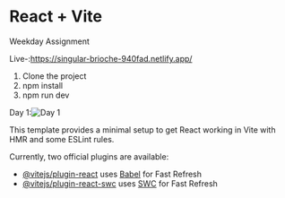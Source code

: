 # React + Vite
Weekday Assignment

Live-:https://singular-brioche-940fad.netlify.app/

1. Clone the project
2. npm install
3. npm run dev

Day 1:![Day 1](https://github.com/NandaNxD/WeekDay/assets/65838540/6843bc4f-7262-4d53-85bc-0e83f8ddc87d)

This template provides a minimal setup to get React working in Vite with HMR and some ESLint rules.

Currently, two official plugins are available:

- [@vitejs/plugin-react](https://github.com/vitejs/vite-plugin-react/blob/main/packages/plugin-react/README.md) uses [Babel](https://babeljs.io/) for Fast Refresh
- [@vitejs/plugin-react-swc](https://github.com/vitejs/vite-plugin-react-swc) uses [SWC](https://swc.rs/) for Fast Refresh
